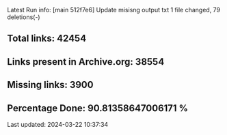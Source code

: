 Latest Run info: 
[main 512f7e6] Update misisng output txt
 1 file changed, 79 deletions(-)

## Total links: 42454

## Links present in Archive.org: 38554

## Missing links: 3900

## Percentage Done: 90.81358647006171 %


Last updated: 2024-03-22 10:37:34
